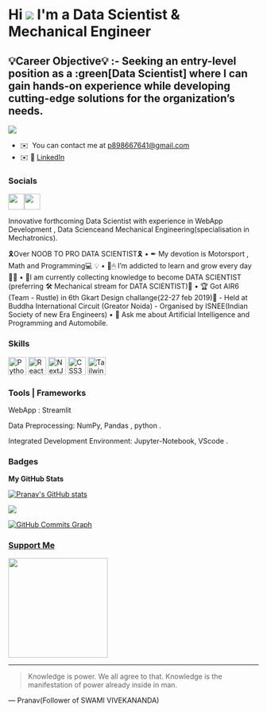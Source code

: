 Hi ![](https://user-images.githubusercontent.com/18350557/176309783-0785949b-9127-417c-8b55-ab5a4333674e.gif) I'm a Data Scientist & Mechanical Engineer
=====================================

💡Career Objective💡 :- Seeking an entry-level position as a :green[Data Scientist] where I can gain hands-on experience while developing cutting-edge solutions for the organization’s needs.
------------------------------------

![](https://komarev.com/ghpvc/?username=Pranavbh1&label=PROFILE+VIEWS)


* ✉️  You can contact me at [p898667641@gmail.com](mailto:p898667641@gmail.com)
* ✉️ :office: [LinkedIn](https://www.linkedin.com/in/Pranavbhawsar/)



### Socials

<p align="left"> <a href="https://www.github.com/Pranavbh1" target="_blank" rel="noreferrer"><img src="https://raw.githubusercontent.com/danielcranney/readme-generator/main/public/icons/socials/github.svg" width="32" height="32" /><a href="https://www.linkedin.com/comm/mynetwork/discovery-see-all?usecase=PEOPLE_FOLLOWS&followMember=pranavbhawsar" target="_blank" rel="noreferrer"><img src="https://raw.githubusercontent.com/danielcranney/readme-generator/main/public/icons/socials/linkedin.svg" width="32" height="32" /></a> 


Innovative forthcoming Data Scientist with experience in WebApp Development , Data Scienceand Mechanical Engineering(specialisation in Mechatronics). 

🎗️Over NOOB TO PRO DATA SCIENTIST🎗️
• ✒ My devotion is Motorsport ,  Math and Programming💻 💡
• 🧠🖱 I’m addicted to learn and grow every day 🕵️‍♀️
• 💊I am currently collecting knowledge to become DATA SCIENTIST (preferring 🛠 Mechanical stream for DATA SCIENTIST)💉
• 🏆 Got AIR6 (Team - Rustle) in 6th Gkart Design challange(22-27 feb 2019)🥇
    -  Held at Buddha International Circuit (Greator Noida)
    -  Organised by ISNEE(Indian Society of new Era Engineers) 
• 💬 Ask me about Artificial Intelligence and Programming and Automobile.


### Skills

<p align="left">
<a href="https://www.python.org/" target="_blank" rel="noreferrer"><img src="https://raw.githubusercontent.com/danielcranney/readme-generator/main/public/icons/skills/python-colored.svg" width="36" height="36" alt="Python" /></a>
<a href="https://www.anaconda.com//" target="_blank" rel="noreferrer"><img src="https://raw.githubusercontent.com/danielcranney/readme-generator/main/public/icons/skills/react-colored.svg" width="36" height="36" alt="React" /></a>
<a href="https://www.ptc.com/en/products/creo" target="_blank" rel="noreferrer"><img src="https://raw.githubusercontent.com/danielcranney/readme-generator/main/public/icons/skills/nextjs-colored.svg" width="36" height="36" alt="NextJs" /></a>
<a href="https://www.autodesk.in//TR/CSS/#css" target="_blank" rel="noreferrer"><img src="https://raw.githubusercontent.com/danielcranney/readme-generator/main/public/icons/skills/css3-colored.svg" width="36" height="36" alt="CSS3" /></a>
<a href="https://discover.solidworks.com//" target="_blank" rel="noreferrer"><img src="https://raw.githubusercontent.com/danielcranney/readme-generator/main/public/icons/skills/tailwindcss-colored.svg" width="36" height="36" alt="TailwindCSS" /></a>
</p>


### Tools | Frameworks 

WebApp : Streamlit
    
Data Preprocessing: NumPy, Pandas , python .

Integrated Development Environment: Jupyter-Notebook, VScode .


### Badges

<b>My GitHub Stats</b>

<a href="http://www.github.com/Pranavbh1"><img src="https://github-readme-stats.vercel.app/api?username=Pranavbh1&show_icons=true&hide=&count_private=true&title_color=0891b2&text_color=ffffff&icon_color=0891b2&bg_color=1c1917&hide_border=true&show_icons=true" alt="Pranav's GitHub stats" /></a>

<a href="http://www.github.com/Pranavbh1"><img src="https://github-readme-streak-stats.herokuapp.com/?user=Pranavbh1&stroke=ffffff&background=1c1917&ring=0891b2&fire=0891b2&currStreakNum=ffffff&currStreakLabel=0891b2&sideNums=ffffff&sideLabels=ffffff&dates=ffffff&hide_border=true" /></a>

<a href="http://www.github.com/Pranavbh1"><img src="https://activity-graph.herokuapp.com/graph?username=Pranavbh1&bg_color=1c1917&color=ffffff&line=0891b2&point=ffffff&area_color=1c1917&area=true&hide_border=true&custom_title=GitHub%20Commits%20Graph" alt="GitHub Commits Graph" /></a>

<a href="https://github-readme-stats.vercel.app/api/top-langs/?username=Pranavbh1)](https://github.com/Pranavbh1?tab=repositories">

### Support Me

<a href="https://www.buymeacoffee.com/Pranavbh1"><img src="https://cdn.buymeacoffee.com/buttons/v2/default-yellow.png" width="200" /></a>



</details>


---
> Knowledge is power. We all agree to that. Knowledge is the manifestation of power already inside in man.

— Pranav(Follower of SWAMI VIVEKANANDA)

